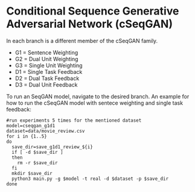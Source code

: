 # Conditional Sequence Generative Adversarial Network (cSeqGAN)

In each branch is a different member of the cSeqGAN family. 

* G1 = Sentence Weighting
* G2 = Dual Unit Weighting
* G3 = Single Unit Weighting
* D1 = Single Task Feedback
* D2 = Dual Task Feedback
* D3 = Dual Unit Feedback

To run an SeqGAN model, navigate to the desired branch. 
An example for how to run the cSeqGAN model with sentece weighting and single task feedback:

```
#run experiments 5 times for the mentioned dataset
model=cseqgan_g1d1
dataset=data/movie_review.csv
for i in {1..5}
do
  save_dir=save_g1d1_review_${i}
  if [ -d $save_dir ]
  then
    rm -r $save_dir
  fi
  mkdir $save_dir
  python3 main.py -g $model -t real -d $dataset -p $save_dir
done
```

